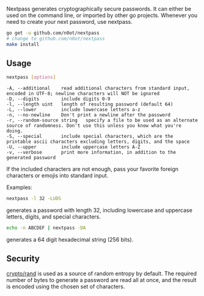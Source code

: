 Nextpass generates cryptographically secure passwords.
It can either be used on the command line, or imported by other go projects.
Whenever you need to create your next password, use nextpass.

```sh
go get -u github.com/n0ot/nextpass
# change to github.com/n0ot/nextpass
make install
```

## Usage
```sh
nextpass [options]
```

    -A, --additional    read additional characters from standard input, encoded in UTF-8; newline characters will NOT be ignored
    -D, --digits        include digits 0-9
    -l, --length uint   length of resulting password (default 64)
    -L, --lower         include lowercase letters a-z
    -n, --no-newline    Don't print a newline after the password
    -r, --random-source string   specify a file to be used as an alternate source of randomness. Don't use this unless you know what you're doing.
    -S, --special       include special characters, which are the printable ascii characters excluding letters, digits, and the space
    -U, --upper         include uppercase letters A-Z
    -v, --verbose       print more information, in addition to the generated password

If the included characters are not enough,
pass your favorite foreign characters or emojis into standard input.

Examples:

```sh
nextpass -l 32 -LUDS
```
generates a password with length 32, including
lowercase and uppercase letters, digits, and special characters.

```sh
echo -n ABCDEF | nextpass -DA
```
generates a 64 digit hexadecimal string (256 bits).

## Security
[crypto/rand](https://godoc.org/crypto/rand) is used as a source of random entropy by default.
The required number of bytes to generate a password are read all at once,
and the result is encoded using the chosen set of characters.
